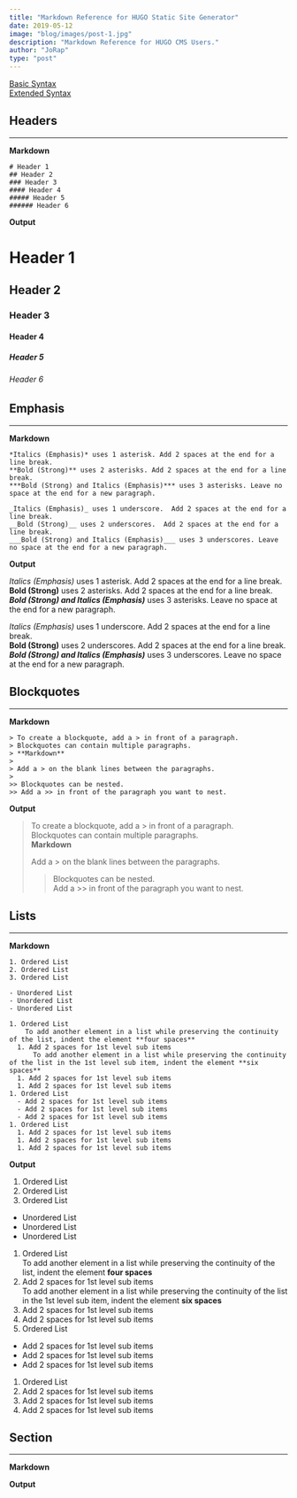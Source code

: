 ```yaml
---
title: "Markdown Reference for HUGO Static Site Generator"
date: 2019-05-12
image: "blog/images/post-1.jpg"
description: "Markdown Reference for HUGO CMS Users."
author: "JoRap"
type: "post"
---
```


[Basic Syntax](https://www.markdownguide.org/basic-syntax)  
[Extended Syntax](https://www.markdownguide.org/extended-syntax)

## Headers
---
**Markdown**

```
# Header 1
## Header 2
### Header 3
#### Header 4
##### Header 5
###### Header 6
```

**Output**

# Header 1
## Header 2
### Header 3
#### Header 4
##### Header 5
###### Header 6

## Emphasis
---
**Markdown**

```
*Italics (Emphasis)* uses 1 asterisk. Add 2 spaces at the end for a line break.  
**Bold (Strong)** uses 2 asterisks. Add 2 spaces at the end for a line break.    
***Bold (Strong) and Italics (Emphasis)*** uses 3 asterisks. Leave no space at the end for a new paragraph.

_Italics (Emphasis)_ uses 1 underscore.  Add 2 spaces at the end for a line break.  
__Bold (Strong)__ uses 2 underscores.  Add 2 spaces at the end for a line break.  
___Bold (Strong) and Italics (Emphasis)___ uses 3 underscores. Leave no space at the end for a new paragraph.
```

**Output**

*Italics (Emphasis)* uses 1 asterisk. Add 2 spaces at the end for a line break.  
**Bold (Strong)** uses 2 asterisks. Add 2 spaces at the end for a line break.    
***Bold (Strong) and Italics (Emphasis)*** uses 3 asterisks. Leave no space at the end for a new paragraph.

_Italics (Emphasis)_ uses 1 underscore.  Add 2 spaces at the end for a line break.  
__Bold (Strong)__ uses 2 underscores.  Add 2 spaces at the end for a line break.  
___Bold (Strong) and Italics (Emphasis)___ uses 3 underscores. Leave no space at the end for a new paragraph.

## Blockquotes
---
**Markdown**
```
> To create a blockquote, add a > in front of a paragraph.  
> Blockquotes can contain multiple paragraphs.  
> **Markdown**
> 
> Add a > on the blank lines between the paragraphs.
> 
>> Blockquotes can be nested.  
>> Add a >> in front of the paragraph you want to nest.
```

**Output**

> To create a blockquote, add a > in front of a paragraph.  
> Blockquotes can contain multiple paragraphs.  
> **Markdown**
> 
> Add a > on the blank lines between the paragraphs.
> 
>> Blockquotes can be nested.  
>> Add a >> in front of the paragraph you want to nest.

## Lists
---
**Markdown**
```
1. Ordered List
2. Ordered List
3. Ordered List

- Unordered List
- Unordered List
- Unordered List

1. Ordered List  
    To add another element in a list while preserving the continuity of the list, indent the element **four spaces**
  1. Add 2 spaces for 1st level sub items  
      To add another element in a list while preserving the continuity of the list in the 1st level sub item, indent the element **six spaces**
  1. Add 2 spaces for 1st level sub items
  1. Add 2 spaces for 1st level sub items
1. Ordered List
  - Add 2 spaces for 1st level sub items
  - Add 2 spaces for 1st level sub items
  - Add 2 spaces for 1st level sub items
1. Ordered List
  1. Add 2 spaces for 1st level sub items
  1. Add 2 spaces for 1st level sub items
  1. Add 2 spaces for 1st level sub items
```

**Output**

1. Ordered List
2. Ordered List
3. Ordered List

- Unordered List
- Unordered List
- Unordered List

1. Ordered List  
    To add another element in a list while preserving the continuity of the list, indent the element **four spaces**
  1. Add 2 spaces for 1st level sub items  
      To add another element in a list while preserving the continuity of the list in the 1st level sub item, indent the element **six spaces**
  1. Add 2 spaces for 1st level sub items
  1. Add 2 spaces for 1st level sub items
1. Ordered List
  - Add 2 spaces for 1st level sub items
  - Add 2 spaces for 1st level sub items
  - Add 2 spaces for 1st level sub items
1. Ordered List
  1. Add 2 spaces for 1st level sub items
  1. Add 2 spaces for 1st level sub items
  1. Add 2 spaces for 1st level sub items

## Section
---
**Markdown**

**Output**
